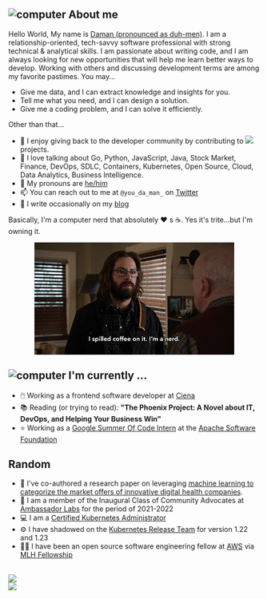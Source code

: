 


<h2><img src="https://thumbs.gfycat.com/AcrobaticMatureGazelle.webp" alt="computer" width="80"> About me </h2>

 
Hello World, My name is [Daman (pronounced as duh-men)](https://www.howtopronounce.com/hindi/daman). I am a relationship-oriented, tech-savvy software professional with strong technical & analytical skills. I am passionate about writing code, and I am always looking for new opportunities that will help me learn better ways to develop. Working with others and discussing development terms are among my favorite pastimes. You may... 
  
- Give me data, and I can extract knowledge and insights for you.
- Tell me what you need, and I can design a solution.
- Give me a coding problem, and I can solve it efficiently.
  
Other than that...

- :sunflower: I enjoy giving back to the developer community by contributing to <a href="https://github.com/pulls?q=is%3Apr+author%3ADamans227+archived%3Afalse+"> <img src="https://badges.frapsoft.com/os/v1/open-source.svg?v=103"/></a>  projects.
- :speech_balloon:  I love talking about Go, Python, JavaScript, Java, Stock Market, Finance, DevOps, SDLC, Containers, Kubernetes, Open Source, Cloud, Data Analytics, Business Intelligence.
- :microphone:  My pronouns are [he/him][pronoun]
- :mailbox:  You can reach out to me at `@you_da_man_` on [Twitter][twitter]
- :pencil:  I write occasionally on my [blog][blog]

Basically, I'm a computer nerd that absolutely ❤️ s ☕. Yes it's trite...but I'm owning it.
<p align="center">
  <img align="center" src="nerd.gif"/>
</p>


<h2><img src="https://thumbs.gfycat.com/ScaryCreamyGlobefish.webp" alt="computer" width="80"> I'm currently ...</h2>

- 🖱️ Working as a frontend software developer at [Ciena][ciena]
- 📚 Reading (or trying to read): **"The Phoenix Project: A Novel about IT, DevOps, and Helping Your Business Win"**
- ⭐ Working as a [Google Summer Of Code Intern][cloudstack] at the [Apache Software Foundation][theasf]


<h2>Random</h2>

- 📰 I've co-authored a research paper on leveraging [machine learning to categorize the market offers of innovative digital health companies][research].
- 🥇 I am a member of the Inaugural Class of Community Advocates at [Ambassador Labs][Ambassador Labs] for the period of 2021-2022
- :computer: I am a [Certified Kubernetes Administrator][Cka]
- :gear: I have shadowed on the [Kubernetes Release Team][release] for version 1.22 and 1.23
- 👨‍🎓 I have been an open source software engineering fellow at [AWS][aws] via [MLH Fellowship][fellowship]

<br/>
<a href="">
<div class="row">
  <div class="column"> 
  <img align="left" src="https://github-readme-stats.vercel.app/api?username=Damans227&show_icons=true" style="width:55%" />
  </div>
  <div class="column">
  <img align="left" src="https://github-readme-stats.vercel.app/api/top-langs/?username=Damans227&hide=html,ruby" style="width:33%"/>
  </div>
</div>
</a>


[fellowship]: https://fellowship.mlh.io/  
[algonquin]: https://www.algonquincollege.com/sat/program/computer-systems-technician/
[blog]: https://daemonsets.github.io/
[carleton]: https://carleton.ca/sce/
[kubernetes]: //kubernetes.io
[pronoun]: //pronoun.is/he
[twitter]: https://twitter.com/you_da_man_
[cst]: https://www.algonquincollege.com/sat/program/computer-systems-technician/
[ibm]: https://www.ibm.com/cloud
[yorku]: https://continue.yorku.ca/programs/certificate-in-devops/
[release]: https://github.com/kubernetes/sig-release/blob/master/releases/release-1.22/release-team.md
[Ambassador Labs]: https://blog.getambassador.io/meet-the-inaugural-class-of-ambassador-community-advocates-53f5d52a741e
[Cka]: https://www.credly.com/badges/57c437b3-d998-4d97-9276-1f968c39b883/public_url
[TrinoDB]: https://trino.io/
[research]: https://timreview.ca/article/1457
[aws]: https://gradstudents.carleton.ca/2022/tim-grad-student-picked-for-highly-selective-fellowship/
[ciena]: https://www.ciena.com/
[cloudstack]: https://summerofcode.withgoogle.com/programs/2022/projects/ZVraist1
[theasf]: https://www.apache.org/

